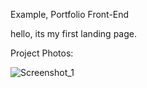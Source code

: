 Example, Portfolio Front-End

hello, its my first landing page.

Project Photos:

![Screenshot_1](https://user-images.githubusercontent.com/84680268/129425327-47f183a9-62f2-4d6d-9a50-88e4f9bd58d8.png)

